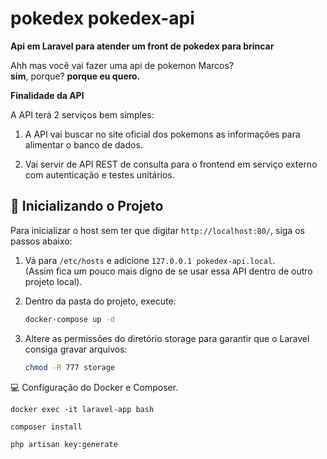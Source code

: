 # pokedex pokedex-api

**Api em Laravel para atender um front de pokedex para brincar**

Ahh mas você vai fazer uma api de pokemon Marcos?  
**sim**, porque? **porque eu quero.**

**Finalidade da API**

A API terá 2 serviços bem simples:

1. A API vai buscar no site oficial dos pokemons as informações para alimentar o banco de dados.

2. Vai servir de API REST de consulta para o frontend em serviço externo com autenticação e testes unitários.


## :rocket: **Inicializando o Projeto**

Para inicializar o host sem ter que digitar `http://localhost:80/`, siga os passos abaixo:

1. Vá para `/etc/hosts` e adicione `127.0.0.1 pokedex-api.local`.  
   (Assim fica um pouco mais digno de se usar essa API dentro de outro projeto local).
   
2. Dentro da pasta do projeto, execute:

   ```bash
   docker-compose up -d

3. Altere as permissões do diretório storage para garantir que o Laravel consiga gravar arquivos:

    ```bash
    chmod -R 777 storage
    ```

:computer: Configuração do Docker e Composer.

    
    docker exec -it laravel-app bash
    
    composer install
    
    php artisan key:generate



